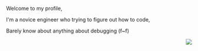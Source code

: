 Welcome to my profile,

I'm a novice engineer who trying to figure out how to code,

Barely know about anything about debugging (f~f)

<img align="right" src="https://visitor-badge.laobi.icu/badge?page_id=soliderkevin.soliderkevin" />
